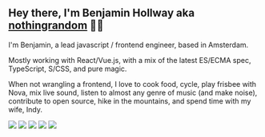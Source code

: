 ## Hey there, I'm Benjamin Hollway aka [nothingrandom](https://nothingrandom.com) 👋🏻

I'm Benjamin, a lead javascript / frontend engineer, based in Amsterdam.

Mostly working with React/Vue.js, with a mix of the latest ES/ECMA spec, TypeScript, S/CSS, and pure magic.

When not wrangling a frontend, I love to cook food, cycle, play frisbee with Nova, mix live sound, listen to almost any genre of music (and make noise), contribute to open source, hike in the mountains, and spend time with my wife, Indy.

[![](https://img.shields.io/badge/GitHub-100000?style=for-the-badge&logo=github&logoColor=white)](https://github.com/nothingrandom) [![](https://img.shields.io/badge/Instagram-E4405F?style=for-the-badge&logo=instagram&logoColor=white)](https://instagram.com/nothingrandom) [![](https://img.shields.io/badge/Twitter-1DA1F2?style=for-the-badge&logo=twitter&logoColor=white)](https://twitter.com/nothingrandom) [![](https://img.shields.io/badge/LinkedIn-0077B5?style=for-the-badge&logo=linkedin&logoColor=white)](https://www.linkedin.com/in/benjaminhollway/) [![](https://img.shields.io/badge/Spotify-1ED760?&style=for-the-badge&logo=spotify&logoColor=white)](https://open.spotify.com/user/nothingrandom)

